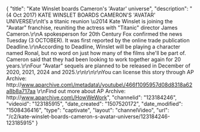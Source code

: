 {
    "title": "Kate Winslet boards Cameron's 'Avatar' universe",
    "description": "(4 Oct 2017) KATE WINSLET BOARDS CAMERON'S 'AVATAR' UNIVERSE\r\nIt's a titanic reunion \u2014 Kate Winslet is joining the \"Avatar\" franchise, reuniting the actress with \"Titanic\" director James Cameron.\r\nA spokesperson for 20th Century Fox confirmed the news Tuesday (3 OCTOBER). It was first reported by the online trade publication Deadline.\r\nAccording to Deadline, Winslet will be playing a character named Ronal, but no word on just how many of the films she'll be part of. Cameron said that they had been looking to work together again for 20 years.\r\nFour \"Avatar\" sequels are planned to be released in December of 2020, 2021, 2024 and 2025.\r\n\r\n\r\nYou can license this story through AP Archive: http:\/\/www.aparchive.com\/metadata\/youtube\/466f1095957d08d8318a62a8b8a717aa \r\nFind out more about AP Archive: http:\/\/www.aparchive.com\/HowWeWork",
    "channelid": "123184246",
    "videoid": "123185915",
    "date_created": "1507520172",
    "date_modified": "1508436416",
    "type": "captivate",
    "layout": "channelVideo",
    "url": "\/c2\/kate-winslet-boards-cameron-s-avatar-universe\/123184246-123185915"
}